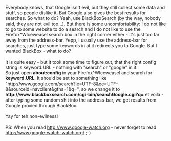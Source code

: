 <html><body><p>Everybody knows, that Google isn't evil, but they still collect some data and stuff, so people dislike it. But Google also gives the best results for searches. So what to do? Yeah, use BlackBoxSearch (by the way, nobody said, they are not evil too...). But there is some uncomfortability: I do not like to go to some website to do a search and I do not like to use the Firefox^WIceweasel search box in the right corner either - it's just too far away from the address-bar. Yepp, I usually use the address-bar for searches, just type some keywords in at it redirects you to Google. But I wanted BlackBox - what to do?<br>
<br>
It is quite easy - but it took some time to figure out, that the right config string is keyword.URL - nothing with "search" or "google" in it.<br>
So just open <strong>about:config</strong> in your Firefox^WIceweasel and search for <strong>keyword.URL</strong>. It should be set to something like "http://www.google.com/search?ie=UTF-8&amp;oe=UTF-8&amp;sourceid=navclient&amp;gfns=1&amp;q=", so we change it to <strong>http://www.blackboxsearch.com/cgi-bin/searchGoogle.cgi?q=</strong> et voila - after typing some random shit into the address-bar, we get results from Google proxied through BlackBox.<br>
<br>
Yay for teh non-evilness!<br>
<br>
PS: When you read <a href="http://www.google-watch.org">http://www.google-watch.org</a> - never forget to read <a href="http://www.google-watch-watch.org/">http://www.google-watch-watch.org/</a> ;-)</p></body></html>